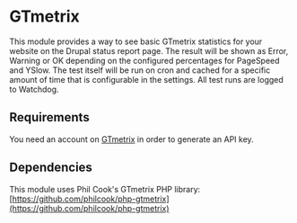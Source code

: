 # GTmetrix
This module provides a way to see basic GTmetrix statistics for your website on the Drupal status report page.
The result will be shown as Error, Warning or OK depending on the configured percentages for PageSpeed and YSlow.
The test itself will be run on cron and cached for a specific amount of time that is configurable in the settings.
All test runs are logged to Watchdog.

## Requirements
You need an account on [GTmetrix](https://www.gtmetrix.com) in order to generate an API key.

## Dependencies
This module uses Phil Cook's GTmetrix PHP library: [https://github.com/philcook/php-gtmetrix](https://github.com/philcook/php-gtmetrix)
